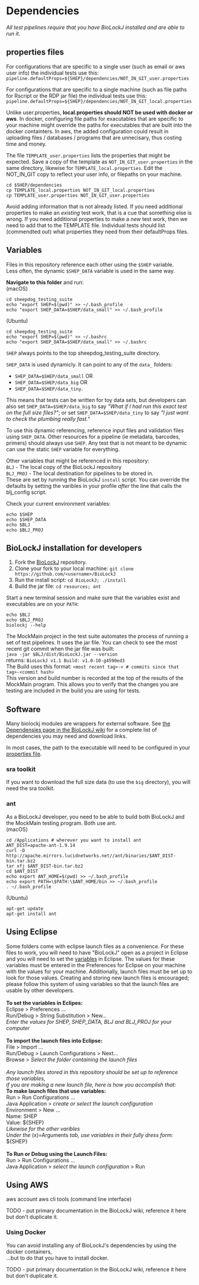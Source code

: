 # Dependencies

_All test pipelines require that you have BioLockJ installed and are able to run it._

## properties files

For configurations that are specific to a single user (such as email or aws user info) the individual tests use this: <br>
`pipeline.defaultProps=${SHEP}/dependencies/NOT_IN_GIT_user.properties`

For configurations that are specific to a single machine (such as file paths for Rscript or the RDP jar file) the individual tests use this: <br>
`pipeline.defaultProps=${SHEP}/dependencies/NOT_IN_GIT_local.properties`

Unlike user.properties, **local.properties should NOT be used with docker or aws**.  In docker, configuring file paths for exacutables that are specific to your machine might override the paths for executables that are built into the docker containters.  In aws, the added configuration could result in uploading files / databases / programs that are unnecisary, thus costing time and money.

The file  `TEMPLATE_user.properties` lists the properties that might be expected.  Save a copy of the template as `NOT_IN_GIT_user.properties` in the same directory, likewise for `TEMPLATE_local.properties`. Edit the NOT_IN_GIT copy to reflect your user info, or filepaths on your machine.

```(bash)
cd $SHEP/dependencies
cp TEMPLATE_local.properties NOT_IN_GIT_local.properties
cp TEMPLATE_user.properties NOT_IN_GIT_user.properties
```

Avoid adding information that is not already listed.  If you need additional properties to make an _existing_ test work, that is a cue that something else is wrong.  If you need additional properties to make a _new_ test work, then we need to add that to the TEMPLATE file.  Individual tests should list (commendted out) what properties they need from their defaultProps files.

## Variables

Files in this repository reference each other using the `$SHEP` variable.<br>
Less often, the dynamic `$SHEP_DATA` variable is used in the same way.

**Navigate to this folder** and run:<br>
(macOS)
```
cd sheepdog_testing_suite
echo "export SHEP=$(pwd)" >> ~/.bash_profile
echo "export SHEP_DATA=$SHEP/data_small" >> ~/.bash_profile
```
(Ubuntu)
```
cd sheepdog_testing_suite
echo "export SHEP=$(pwd)" >> ~/.bashrc
echo "export SHEP_DATA=$SHEP/data_small" >> ~/.bashrc
```

`SHEP` always points to the top sheepdog_testing_suite directory.

`SHEP_DATA` is used dynamicly.  It can point to any of the `data_` folders: <br>
- `SHEP_DATA=$SHEP/data_small` OR 
- `SHEP_DATA=$SHEP/data_big` OR 
- `SHEP_DATA=$SHEP/data_tiny`.  

This means that tests can be written for toy data sets, but developers can also set `SHEP_DATA=$SHEP/data_big` to say _"What if I had run this exact test on the full size files?"_; or set `SHEP_DATA=$SHEP/data_tiny` to say _"I just want to check the plumbing really fast."_ 

To use this dynamic referencing, reference input files and validation files using `SHEP_DATA`. Other resources for a pipeline (ie metadata, barcodes, primers) should always use `SHEP`.  Any test that is not meant to be dynamic can use the static `SHEP` variable for everything.

Other variables that might be referenced in this repository:<br>
`BLJ` - The local copy of the BioLockJ repository                    
`BLJ_PROJ` - The local destination for pipelines to be stored in.
<br>These are set by running the BioLockJ `install` script.  You can override the defaults by setting the varibles in your profile _after_ the line that calls the blj_config script.

Check your current environment variables:
```(bash)
echo $SHEP
echo $SHEP_DATA
echo $BLJ
echo $BLJ_PROJ
```

## BioLockJ installation for developers

1. Fork the [BioLockJ](https://github.com/BioLockJ-Dev-Team/BioLockJ) repository.
1. Clone your fork to your local machine: `git clone https://github.com/<username>/BioLockJ`
1. Run the install script: `cd BioLockJ; ./install`
1. Build the jar file: `cd resources; ant`

Start a new terminal session and make sure that the variables exist and executables are on your `PATH`:<br>
```(bash)
echo $BLJ
echo $BLJ_PROJ
biolockj --help
```

The MockMain project in the test suite automates the process of running a set of test pipelines.  It uses the jar file.  You can check to see the most recent git commit when the jar file was built:<br>
`java -jar $BLJ/dist/BioLockJ.jar --version`<br>
returns: `BioLockJ v1.1 Build: v1.0-10-g4590ed3`<br>
The Build uses this format: `<most recent tag>-< # commits since that tag>-<commit hash>`<br>
This version and build number is recorded at the top of the results of the MockMain program. This allows you to verify that the changes you are testing are included in the build you are using for tests.

## Software

Many biolockj modules are wrappers for external software.  See [the Dependensies page in the BioLockJ wiki](https://github.com/msioda/BioLockJ/wiki/Dependencies) for a complete list of dependencies you may need and download links.

In most cases, the path to the executable will need to be configured in your [properties file](https://github.com/IvoryC/sheepdog_testing_suite/tree/master/dependencies#properties-files).

### sra toolkit
If you want to download the full size data (to use the `big` directory), you will need the sra toolkit.

### ant
As a BioLockJ developer, you need to be able to build both BioLockJ and the MockMain testing program.  Both use ant.
<br>
(macOS)<br>
```(bash)
cd /Applications # wherever you want to install ant
ANT_DIST=apache-ant-1.9.14
curl -O http://apache.mirrors.lucidnetworks.net//ant/binaries/$ANT_DIST-bin.tar.bz2
tar xfj $ANT_DIST-bin.tar.bz2
cd $ANT_DIST
echo export ANT_HOME=$(pwd) >> ~/.bash_profile
echo export PATH=\$PATH:\$ANT_HOME/bin >> ~/.bash_profile
. ~/.bash_profile
```
(Ubuntu)<br>
```(bash)
apt-get update
apt-get install ant
```

## Using Eclipse

Some folders come with eclipse launch files as a convenience.  For these files to work, you will need to have "BioLockJ" open as a project in Eclipse and you will need to set the [variables](https://github.com/IvoryC/sheepdog_testing_suite/blob/master/README.md#variables) in Eclipse.  The values for these variables must be entered in the Preferences for Eclipse on your machine with the values for your machine.  Additionally, launch files must be set up to look for those values.  Creating and storing new launch files is encouraged; please follow this system of using variables so that the launch files are usable by other developers.
<br>
<br>**To set the variables in Eclipes:**<br>
Eclipse > Preferences ...<br>
Run/Debug > String Substitution > New...<br>
_Enter the values for SHEP, SHEP_DATA, BLJ and BLJ_PROJ for your computer_<br>
<br>**To import the launch files into Eclipse:**<br>
File > Import ...<br>
Run/Debug > Launch Configurations > Next...<br>
Browse > _Select the folder containing the launch files_<br>
<br>_Any launch files stored in this repository should be set up to reference those variables,<br>
if you are making a new launch file, here is how you accomplish that:_
<br>**To make launch files that use variables:**<br>
Run > Run Configurations ...<br>
Java Application > _create or select the launch configuration_<br>
Environment > New ...<br>
Name: SHEP<br>
Value: ${SHEP}<br>
_Likewise for the other varibles_<br>
_Under the_ (x)=Arguments _tab, use variables in their fully dress form:_ ${SHEP}<br>
<br>**To Run or Debug using the Launch Files:**<br>
Run > Run Configurations ...<br>
Java Application > _select the launch configuration_ > Run


## Using AWS

aws account
aws cli tools (command line interface)

TODO - put primary documentation in the BioLockJ wiki, reference it here but don't duplicate it.

### Using Docker
You can avoid installing any of BioLockJ's dependencies by using the docker containers,<br>
...but to do that you have to install docker.

TODO - put primary documentation in the BioLockJ wiki, reference it here but don't duplicate it.

